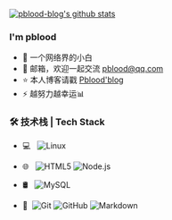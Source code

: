 [![pblood-blog's github stats](https://github-readme-stats.vercel.app/api?username=pbloods)](https://github.com/anuraghazra/github-readme-stats)

### I'm pblood

- 🌱 一个网络界的小白
- 💬 邮箱，欢迎一起交流 [pblood@qq.com](mailto:pblood@1qq.com)
- ⭐ 本人博客请戳 [Pblood'blog](https://pblood.com/) 
- ⚡ 越努力越幸运📊

### 🛠 技术栈 | Tech Stack

- 💻 &#160; 
![Linux](https://img.shields.io/badge/-Linux-333333?style=flat&logo=Linux&logoColor=FCC624)

- 🌐 &#160; ![HTML5](https://img.shields.io/badge/-HTML5-333333?style=flat&logo=HTML5)
![Node.js](https://img.shields.io/badge/-Node.js-333333?style=flat&logo=node.js)

- 🛢 &#160; ![MySQL](https://img.shields.io/badge/-MySQL-333333?style=flat&logo=mysql)

- 🔧 &#160;![Git](https://img.shields.io/badge/-Git-333333?style=flat&logo=git)
![GitHub](https://img.shields.io/badge/-GitHub-333333?style=flat&logo=github)
![Markdown](https://img.shields.io/badge/-Markdown-333333?style=flat&logo=markdown)

